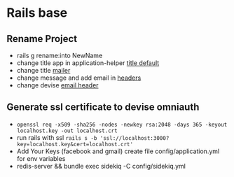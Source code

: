 # Rails base
## Rename Project
* rails g rename:into NewName
* change title app in application-helper [title default](https://github.com/JamesAndresCM/base_rails_5/blob/5576fcdfa18ffdacde358bf1d2d01620652353c0/app/helpers/application_helper.rb#L10)
* change title [mailer](https://github.com/JamesAndresCM/base_rails_5/blob/ec116a3b08753836bc6770c0cc363321ff9603ac/app/views/mail_form/contact.erb#L1)
* change message and add email in [headers](https://github.com/JamesAndresCM/base_rails_5/blob/5576fcdfa18ffdacde358bf1d2d01620652353c0/app/models/main.rb#L9)
* change devise [email header](https://github.com/JamesAndresCM/base_rails_5/blob/bf04de0645a657d8d85a13907eaaa8277f5e9617/config/initializers/devise.rb#L21)
## Generate ssl certificate to devise omniauth
* `openssl req -x509 -sha256 -nodes -newkey rsa:2048 -days 365 -keyout localhost.key -out localhost.crt`
* run rails with ssl `rails s -b 'ssl://localhost:3000?key=localhost.key&cert=localhost.crt'` 
* Add Your Keys (facebook and gmail) create file config/application.yml for env variables
* redis-server && bundle exec sidekiq -C config/sidekiq.yml
